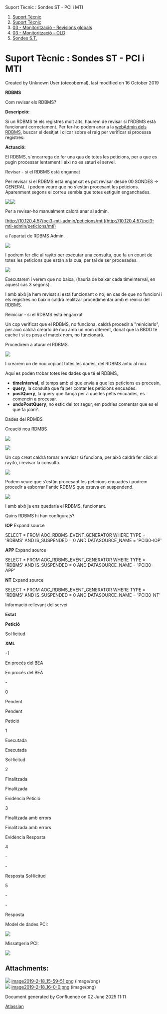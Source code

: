 Suport Tècnic : Sondes ST - PCI i MTI  

1.  [Suport Tècnic](index.md)
2.  [Suport Tècnic](13893782.md)
3.  [03 - Monitorització - Revisions globals](26313327.md)
4.  [03 - Monitorització - OLD](128647245.md)
5.  [Sondes S.T.](Sondes-S.T._30869120.md)

Suport Tècnic : Sondes ST - PCI i MTI
=====================================

Created by Unknown User (otecobernal), last modified on 16 October 2019

**RDBMS**

Com revisar els RDBMS?

  

**Descripció:** 

Si un RDBMS té els registres molt alts, haurem de revisar si l'RDBMS està funcionant correctament. Per fer-ho podem anar a la [webAdmin dels RDBMS](http://admin3.app.aoc.cat/pci3-rdbmseg-admin/), buscar el desitjat i clicar sobre el raig per verificar si processa registres:

  

**Actuació:** 

  

El RDBMS, s'encarrega de fer una qua de totes les peticions, per a que es pugin processar lentament i aixì no es saturi el servei.

Revisar - si el RDBMS està enganxat

Per revisar si el RDBMS està enganxat es pot revisar desde 00 SONDES → GENERAL  i podem veure que no s'estàn procesant les peticions. Aparenment segons el correu sembla que totes estiguin enganchades.

![](attachments/41521689/41521706.png)![](attachments/41521689/41521708.png)

Per a revisar-ho manualment caldrà anar al admin.

[http://10.120.4.57/pci3-mti-admin/peticions/mti](http://10.120.4.57/pci3-mti-admin/peticions/mti)

a l'apartat de RDBMS Admin.

![](attachments/41521689/41521699.png)

I podrem fer clic al rayito per executar una consulta, que fa un count de totes les peticions que estàn a la cua, per tal de ser procesades. 

![](attachments/41521689/41521709.png)

Executarem i verem que no baixa, (hauria de baixar cada timeInterval, en aquest cas 3 segons).

I amb això ja hem revisat si està funcionant o no, en cas de que no funcioni i els registres no baixin caldrà realitzar procedimentar amb el reinici del RDBMS.

  

Reiniciar - si el RDBMS està enganxat

  

Un cop verificat que el RDBMS, no funciona, caldrà procedir a "reiniciarlo", per això caldrà crearlo de nou amb un nom diferent, donat qué la BBDD té cache i si es posa el mateix nom, no funcionarà.

Procedirem a aturar el RDBMS.

![](attachments/41521689/41521711.png)

I crearem un de nou copiant totes les dades, del RDBMS antic al nou. 

Aquí es poden trobar totes les dades que té el RDBMS,

*   **timeInterval**, el temps amb el que envia a que les peticions es procesin, 
*   **query**, la consulta que fa per contar les peticions encuades.
*   **postQuery**, la query que llança per a que les petis encuades, es comencin a procesar.
*   **undoPostQuery**, no estic del tot segur, em podries comentar que es el que fa joan?.

Dades del RDMBS 

Creació nou RDMBS

![](attachments/41521689/41521712.png)

![](attachments/41521689/41521713.png)

  
Un cop creat caldrà tornar a revisar si funciona, per això caldrà fer click al rayito, i revisar la consulta.

![](attachments/41521689/41521715.png)

Podem veure que s'estàn procesant les peticions encuades i podrem procedir a esborrar l'antic RDBMS que estava en suspendend. 

![](attachments/41521689/41521717.png)

I amb això ja ens quedaría el RDBMS, funcionant.

  

  

  

  

  

  

  

Quins RDBMS hi han configurats?

**IOP** Expand source

SELECT \* FROM AOC\_RDBMS\_EVENT\_GENERATOR
WHERE TYPE = 'RDBMS'
AND IS\_SUSPENDED = 0
AND DATASOURCE\_NAME = 'PCI30-IOP'

**APP** Expand source

SELECT \* FROM AOC\_RDBMS\_EVENT\_GENERATOR
WHERE TYPE = 'RDBMS'
AND IS\_SUSPENDED = 0
AND DATASOURCE\_NAME = 'PCI30-APP'

**NT** Expand source

SELECT \* FROM AOC\_RDBMS\_EVENT\_GENERATOR
WHERE TYPE = 'RDBMS'
AND IS\_SUSPENDED = 0
AND DATASOURCE\_NAME = 'PCI30-NT'

Informació rellevant del servei

**Estat**

**Petició**

Sol·licitud

**XML**

\-1

En procés del BEA

En procés del BEA

\-

0

Pendent

Pendent

Petició

1

Executada

Executada

Sol·licitud

2

Finalitzada

Finalitzada

Evidència Petició

3

Finalitzada amb errors

Finalitzada amb errors

Evidència Resposta

4

\-

\-

Resposta Sol·licitud

5

\-

\-

Resposta

Model de dades PCI:

![](plugins/servlet/confluence/placeholder/unknown-attachment)

  

Missatgeria PCI:

![](plugins/servlet/confluence/placeholder/unknown-attachment)

Attachments:
------------

![](images/icons/bullet_blue.gif) [image2019-2-18\_15-59-51.png](attachments/28705536/28705538.png) (image/png)  
![](images/icons/bullet_blue.gif) [image2019-2-18\_16-0-0.png](attachments/28705536/28705539.png) (image/png)  

Document generated by Confluence on 02 June 2025 11:11

[Atlassian](http://www.atlassian.com/)